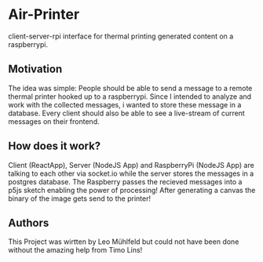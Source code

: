 # Air-Printer

client-server-rpi interface for thermal printing generated content on a raspberrypi.

## Motivation

The idea was simple: People should be able to send a message to a remote thermal printer hooked up to a raspberrypi. Since I intended to analyze and work with the collected messages, i wanted to store these message in a database. Every client should also be able to see a live-stream of current messages on their frontend.

## How does it work?

Client (ReactApp), Server (NodeJS App) and RaspberryPi (NodeJS App) are talking to each other via socket.io while the server stores the messages in a postgres database. The Raspberry passes the recieved messages into a p5js sketch enabling the power of processing! After generating a canvas the binary of the image gets send to the printer!

## Authors

This Project was wirtten by Leo Mühlfeld but could not have been done without the amazing help from Timo Lins!
